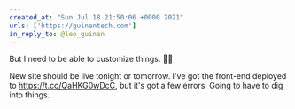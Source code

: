 ```yaml
---
created_at: "Sun Jul 18 21:50:06 +0000 2021"
urls: ['https://guinantech.com']
in_reply_to: @leo_guinan
---
```


But I need to be able to customize things. 🤷‍♂️

New site should be live tonight or tomorrow. I've got the front-end deployed to https://t.co/QaHKG0wDcC, but it's got a few errors. Going to have to dig into things.